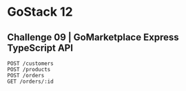 # GoStack 12
## Challenge 09 | GoMarketplace Express TypeScript API

```
POST /customers
POST /products
POST /orders
GET /orders/:id

